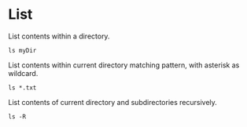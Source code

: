 # List

List contents within a directory.
```
ls myDir
```

List contents within current directory matching pattern, with asterisk as wildcard.
```
ls *.txt
```

List contents of current directory and subdirectories recursively.
```
ls -R
```
